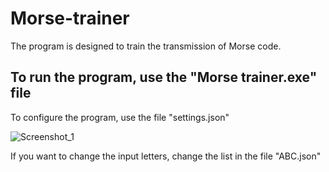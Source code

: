 #  Morse-trainer
The program is designed to train the transmission of Morse code.

## **To run the program, use the "Morse trainer.exe" file** ###

To configure the program, use the file "settings.json"

![Screenshot_1](https://user-images.githubusercontent.com/69432169/205962513-71eb12be-d77f-4a95-8379-eca8792aafe4.png)

If you want to change the input letters, change the list in the file "ABC.json"

